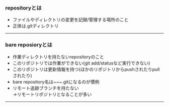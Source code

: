 ### repositoryとは

- ファイルやディレクトリの変更を記録/管理する場所のこと
- 正体は.gitディレクトリ

---

### bare reposioryとは

- 作業ディレクトリを持たないrepositoryのこと
- このリポジトリでは作業ができない(git add/statusなど実行できない)
- このリポジトリは更新情報を持つ(ほかのリポジトリからpushされたりpullされたり)
- bare repository名は~~~.gitになるのが慣例
- リモート追跡ブランチを持たない  
    ->リモートリポジトリとなることが多い

---
